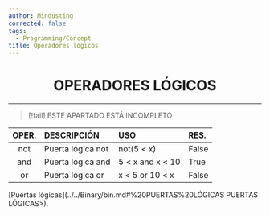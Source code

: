 ```yaml
---
author: Mindusting
corrected: false
tags:
  - Programming/Concept
title: Operadores lógicos
---
```


<h1 style="text-align:center;">OPERADORES LÓGICOS</h1>

---

> [!fail] ESTE APARTADO ESTÁ INCOMPLETO

| OPER. | DESCRIPCIÓN       | USO              | RES.  |
|:-----:|:------------------|:-----------------|:------|
|  not  | Puerta lógica not | not(5 < x)       | False |
|  and  | Puerta lógica and | 5 < x and x < 10 | True  |
|   or  | Puerta lógica or  | x < 5 or 10 < x  | False |

[Puertas lógicas](../../Binary/bin.md#%20PUERTAS%20LÓGICAS PUERTAS LÓGICAS>).
